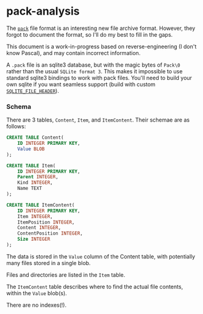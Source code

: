 # pack-analysis

The [`pack`](https://github.com/PackOrganization/Pack) file format is an interesting new file archive format. However, they forgot to document the format, so I'll do my best to fill in the gaps.

This document is a work-in-progress based on reverse-engineering (I don't know Pascal), and may contain incorrect information.

A `.pack` file is an sqlite3 database, but with the magic bytes of `Pack\0 ` rather than the usual `SQLite format 3`. This makes it impossible to use standard sqlite3 bindings to work with pack files. You'll need to build your own sqlite if you want seamless support (build with custom [`SQLITE_FILE_HEADER`](https://github.com/sqlite/sqlite/blob/378bf82e2bc09734b8c5869f9b148efe37d29527/src/btreeInt.h#L236-L250)).

### Schema

There are 3 tables, `Content`, `Item`, and `ItemContent`. Their schemae are as follows:

```sql
CREATE TABLE Content(
	ID INTEGER PRIMARY KEY,
	Value BLOB
);
```

```sql
CREATE TABLE Item(
	ID INTEGER PRIMARY KEY,
	Parent INTEGER,
	Kind INTEGER,
	Name TEXT
);
```

```sql
CREATE TABLE ItemContent(
	ID INTEGER PRIMARY KEY,
	Item INTEGER,
	ItemPosition INTEGER,
	Content INTEGER,
	ContentPosition INTEGER,
	Size INTEGER
);
```

The data is stored in the `Value` column of the Content table, with potentially many files stored in a single blob.

Files and directories are listed in the `Item` table.

The `ItemContent` table describes where to find the actual file contents, within the `Value` blob(s).

There are no indexes(!).

